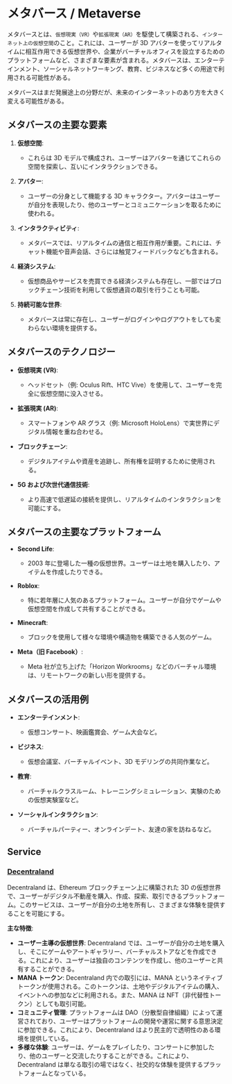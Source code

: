 # メタバース / Metaverse

メタバースとは、`仮想現実（VR）`や`拡張現実（AR）`を駆使して構築される、`インターネット上の仮想空間`のこと。これには、ユーザーが 3D アバターを使ってリアルタイムに相互作用できる仮想世界や、企業がバーチャルオフィスを設立するためのプラットフォームなど、さまざまな要素が含まれる。メタバースは、エンターテインメント、ソーシャルネットワーキング、教育、ビジネスなど多くの用途で利用される可能性がある。

メタバースはまだ発展途上の分野だが、未来のインターネットのあり方を大きく変える可能性がある。

## メタバースの主要な要素

1. **仮想空間**:
   - これらは 3D モデルで構成され、ユーザーはアバターを通じてこれらの空間を探索し、互いにインタラクションできる。
2. **アバター**:

   - ユーザーの分身として機能する 3D キャラクター。アバターはユーザーが自分を表現したり、他のユーザーとコミュニケーションを取るために使われる。

3. **インタラクティビティ**:

   - メタバースでは、リアルタイムの通信と相互作用が重要。これには、チャット機能や音声会話、さらには触覚フィードバックなども含まれる。

4. **経済システム**:

   - 仮想商品やサービスを売買できる経済システムも存在し、一部ではブロックチェーン技術を利用して仮想通貨の取引を行うことも可能。

5. **持続可能な世界**:
   - メタバースは常に存在し、ユーザーがログインやログアウトをしても変わらない環境を提供する。

## メタバースのテクノロジー

- **仮想現実 (VR)**:

  - ヘッドセット（例: Oculus Rift、HTC Vive）を使用して、ユーザーを完全に仮想空間に没入させる。

- **拡張現実 (AR)**:

  - スマートフォンや AR グラス（例: Microsoft HoloLens）で実世界にデジタル情報を重ね合わせる。

- **ブロックチェーン**:

  - デジタルアイテムや資産を追跡し、所有権を証明するために使用される。

- **5G および次世代通信技術**:
  - より高速で低遅延の接続を提供し、リアルタイムのインタラクションを可能にする。

## メタバースの主要なプラットフォーム

- **Second Life**:

  - 2003 年に登場した一種の仮想世界。ユーザーは土地を購入したり、アイテムを作成したりできる。

- **Roblox**:

  - 特に若年層に人気のあるプラットフォーム。ユーザーが自分でゲームや仮想空間を作成して共有することができる。

- **Minecraft**:

  - ブロックを使用して様々な環境や構造物を構築できる人気のゲーム。

- **Meta（旧 Facebook）**:
  - Meta 社が立ち上げた「Horizon Workrooms」などのバーチャル環境は、リモートワークの新しい形を提供する。

## メタバースの活用例

- **エンターテインメント**:

  - 仮想コンサート、映画鑑賞会、ゲーム大会など。

- **ビジネス**:

  - 仮想会議室、バーチャルイベント、3D モデリングの共同作業など。

- **教育**:

  - バーチャルクラスルーム、トレーニングシミュレーション、実験のための仮想実験室など。

- **ソーシャルインタラクション**:
  - バーチャルパーティー、オンラインデート、友達の家を訪ねるなど。

## Service

### [Decentraland](https://decentraland.org/)

Decentraland は、Ethereum ブロックチェーン上に構築された 3D の仮想世界で、ユーザーがデジタル不動産を購入、作成、探索、取引できるプラットフォーム。このサービスは、ユーザーが自分の土地を所有し、さまざまな体験を提供することを可能にする。

**主な特徴**:

- **ユーザー主導の仮想世界**: Decentraland では、ユーザーが自分の土地を購入し、そこにゲームやアートギャラリー、バーチャルストアなどを作成できる。これにより、ユーザーは独自のコンテンツを作成し、他のユーザーと共有することができる。
- **MANA トークン**: Decentraland 内での取引には、MANA というネイティブトークンが使用される。このトークンは、土地やデジタルアイテムの購入、イベントへの参加などに利用される。また、MANA は NFT（非代替性トークン）としても取引可能。
- **コミュニティ管理**: プラットフォームは DAO（分散型自律組織）によって運営されており、ユーザーはプラットフォームの開発や運営に関する意思決定に参加できる。これにより、Decentraland はより民主的で透明性のある環境を提供している。
- **多様な体験**: ユーザーは、ゲームをプレイしたり、コンサートに参加したり、他のユーザーと交流したりすることができる。これにより、Decentraland は単なる取引の場ではなく、社交的な体験を提供するプラットフォームとなっている。
